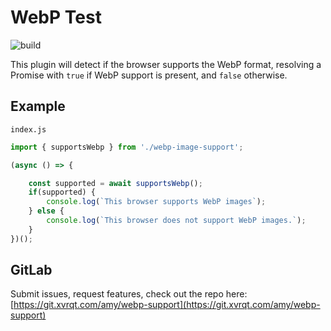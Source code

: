 # WebP Test

![build](https://git.xvrqt.com/amy/inject-inline-npm-module/badges/master/build.svg)

This plugin will detect if the browser supports the WebP format, resolving a Promise with `true` if WebP support is present, and `false` otherwise.

## Example

`index.js`
```javascript
import { supportsWebp } from './webp-image-support';

(async () => {

	const supported = await supportsWebp();
	if(supported) {
		console.log(`This browser supports WebP images`);
	} else {
		console.log(`This browser does not support WebP images.`);
	}
})();
```

## GitLab
Submit issues, request features, check out the repo here: [https://git.xvrqt.com/amy/webp-support](https://git.xvrqt.com/amy/webp-support)
